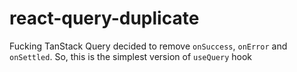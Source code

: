 # react-query-duplicate

Fucking TanStack Query decided to remove `onSuccess`, `onError` and `onSettled`. So, this is the simplest version of `useQuery` hook
